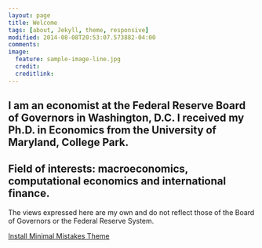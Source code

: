 ```yaml
---
layout: page
title: Welcome
tags: [about, Jekyll, theme, responsive]
modified: 2014-08-08T20:53:07.573882-04:00
comments: 
image:
  feature: sample-image-line.jpg
  credit: 
  creditlink: 
---
```


I am an economist at the Federal Reserve Board of Governors in Washington, D.C. I received my Ph.D. in Economics from the University of Maryland, College Park. 
--
Field of interests: macroeconomics, computational economics and international finance.
---

The views expressed here are my own and do not reflect those of the Board of Governors or the Federal Reserve System.

<!--## Minimal Mistakes is all about:

* Responsive templates. Looking good on mobile, tablet, and desktop.
* Gracefully degrading in older browsers. Compatible with Internet Explorer 8+ and all modern browsers.
* Minimal embellishments -- content first.
* Optional large feature images for posts and pages.
* Simple and clear permalink structure.
* [Custom 404 page](http://mmistakes.github.io/minimal-mistakes/404.html) to get you started.
* Support for Disqus Comments -->

<a markdown="0" href="{{ site.url }}/theme-setup" class="btn">Install Minimal Mistakes Theme</a> 
